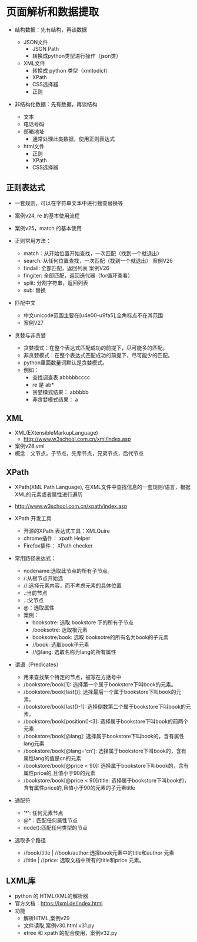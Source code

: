 # 页面解析和数据提取

- 结构数据：先有结构，再谈数据
  - JSON文件
    - JSON Path
    - 转换成python类型进行操作（json类）
  - XML文件
    - 转换成 python 类型（xmltodict）
    - XPath
    - CSS选择器
    - 正则

- 非结构化数据：先有数据，再谈结构
  - 文本
  - 电话号码
  - 邮箱地址
    - 通常处理此类数据，使用正则表达式
  - html文件
    - 正则
    - XPath
    - CSS选择器

## 正则表达式

- 一套规则，可以在字符串文本中进行搜查替换等
- 案例v24, re 的基本使用流程
- 案例v25，match 的基本使用
- 正则常用方法：
  - match：从开始位置开始查找，一次匹配（找到一个就退出）
  - search: 从任何位置查找，一次匹配（找到一个就退出） 案例V26
  - findall: 全部匹配，返回列表  案例V26
  - fingiter: 全部匹配，返回迭代器（for循环查看）
  - split: 分割字符串，返回列表
  - sub: 替换
- 匹配中文
  - 中文unicode范围主要在[u4e00-u9fa5],全角标点不在其范围
  - 案例V27

- 贪婪与非贪婪
  - 贪婪模式：在整个表达式匹配成功的前提下，尽可能多的匹配。
  - 非贪婪模式：在整个表达式匹配成功的前提下，尽可能少的匹配。
  - python里面数量词默认是贪婪模式。
  - 例如：
    - 查找调查表 abbbbbcccc
    - re 是 ab*
    - 贪婪模式结果： abbbbb
    - 非贪婪模式结果： a

## XML

- XML(EXtensibleMarkupLanguage)
  - http://www.w3school.com.cn/xml/index.asp
- 案例v28.vml
- 概念：父节点，子节点，先辈节点，兄弟节点，后代节点

## XPath

- XPath(XML Path Language), 在XML文件中查找信息的一套规则/语言，根据XML的元素或者属性进行遍历
- http://www.w3school.com.cn/xpath/index.asp
- XPath 开发工具
  - 开源的XPath 表达式工具：XMLQuire
  - chrome插件： xpath Helper
  - Firefox插件： XPath checker

- 常用路径表达式：
  - nodename:选取此节点的所有子节点。
  - /:从根节点开始选
  - //:选择元素内容，而不考虑元素的具体位置
  - .:当前节点
  - ..:父节点
  - @：选取属性
  - 案例：
    - booksotre: 选取 bookstore 下的所有子节点
    - /booksotre: 选取根元素
    - booksotre/book: 选取 booksotre的所有名为book的子元素
    - //book: 选取book子元素
    - //@lang: 选取名称为lang的所有属性

- 谓语（Predicates）
  - 用来查找某个特定的节点，被写在方括号中
  - /bookstore/book[1]: 选择第一个属于bookstore下叫book的元素。
  - /bookstore/book[last()]: 选择最后一个属于bookstore下叫book的元素。
  - /bookstore/book[last()-1]: 选择倒数第二个属于bookstore下叫book的元素。
  - /bookstore/book[position()<3]: 选择属于bookstore下叫book的前两个元素
  - /bookstore/book[@lang]: 选择属于bookstore下叫book的，含有属性lang元素
  - /bookstore/book[@lang='cn']: 选择属于bookstore下叫book的，含有属性lang的值是cn的元素
  - /bookstore/book[@price < 90]: 选择属于bookstore下叫book的，含有属性price的,且值小于90的元素
  - /bookstore/book[@price < 90]/title: 选择属于bookstore下叫book的，含有属性price的,且值小于90的元素的子元素title

- 通配符
  - '*': 任何元素节点
  - @*：匹配任何属性节点
  - node():匹配任何类型的节点

- 选取多个路径
  - //book/title  | //book/author:选择book元素中的title和author 元素
  - //title | //price: 选取文档中所有的title和price 元素。

## LXML库

- python 的 HTML/XML的解析器
- 官方文档：https://lxml.de/index.html
- 功能
  - 解析HTML,案例v29
  - 文件读取,案例v30.html v31.py
  - etree 和 xpath 的配合使用，案例v32.py
